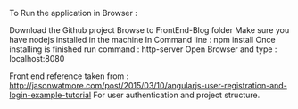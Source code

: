 To Run the application in Browser :

Download the Github project
Browse to FrontEnd-Blog folder
Make sure you have nodejs installed in the machine
In Command line : npm install
Once installing is finished run command : http-server
Open Browser and type : localhost:8080


Front end reference taken from :
http://jasonwatmore.com/post/2015/03/10/angularjs-user-registration-and-login-example-tutorial
For user authentication and project structure.


